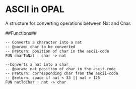 ASCII in OPAL
=============

A structure for converting operations between Nat and Char.


##Functions##

```
-- Converts a character into a nat
-- @param: char to be converted
-- @return: position of char in the ascii-code
FUN charToNat : char -> nat

--Converts a nat into a char
-- @param: nat position of char in the ascii-code
-- @return: corresponding char from the ascii-code
-- @return: space if nat < 33 || nat > 125
FUN natToChar : nat -> char
```
